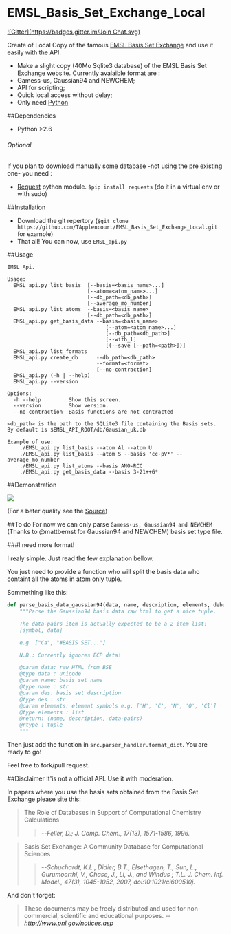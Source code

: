 EMSL_Basis_Set_Exchange_Local
=============================
[![Gitter](https://badges.gitter.im/Join Chat.svg)](https://gitter.im/TApplencourt/EMSL_Basis_Set_Exchange_Local?utm_source=badge&utm_medium=badge&utm_campaign=pr-badge&utm_content=badge)

Create of Local Copy of the famous [EMSL Basis Set Exchange](https://bse.pnl.gov/bse/portal) and use it easily with the API.

* Make a slight copy (40Mo Sqlite3 database) of the EMSL Basis Set Exchange website. Currently avalaible format are :
 *  Gamess-us, Gaussian94 and NEWCHEM;
* API for scripting;  
* Quick local access without delay;
* Only need [Python](https://www.python.org/)

##Dependencies
* Python >2.6

###### Optional
If you plan to download manually some database -not using the pre existing one- you need :
* [Request](http://docs.python-requests.org/en/latest/) python module. ```$pip install requests``` (do it in a virtual env or with sudo)

##Installation
* Download the git repertory (```$git clone https://github.com/TApplencourt/EMSL_Basis_Set_Exchange_Local.git``` for example)
* That all! You can now, use ```EMSL_api.py```

##Usage
```
EMSL Api.

Usage:
  EMSL_api.py list_basis  [--basis=<basis_name>...]
                          [--atom=<atom_name>...]
                          [--db_path=<db_path>]
                          [--average_mo_number]
  EMSL_api.py list_atoms  --basis=<basis_name>
                          [--db_path=<db_path>]
  EMSL_api.py get_basis_data --basis=<basis_name>
                                [--atom=<atom_name>...]
                                [--db_path=<db_path>]
                                [--with_l]
                                [(--save [--path=<path>])]
  EMSL_api.py list_formats
  EMSL_api.py create_db      --db_path=<db_path>
                             --format=<format>
                             [--no-contraction]
  EMSL_api.py (-h | --help)
  EMSL_api.py --version

Options:
  -h --help         Show this screen.
  --version         Show version.
  --no-contraction  Basis functions are not contracted

<db_path> is the path to the SQLite3 file containing the Basis sets.
By default is $EMSL_API_ROOT/db/Gausian_uk.db

Example of use:
    ./EMSL_api.py list_basis --atom Al --atom U
    ./EMSL_api.py list_basis --atom S --basis 'cc-pV*' --average_mo_number
    ./EMSL_api.py list_atoms --basis ANO-RCC
    ./EMSL_api.py get_basis_data --basis 3-21++G*
```
##Demonstration

![](http://fat.gfycat.com/WelcomePerkyChrysomelid.gif)

(For a beter quality see the [Source](https://asciinema.org/api/asciicasts/15380))

##To do
For now  we can only parse `Gamess-us, Gaussian94 and NEWCHEM` (Thanks to @mattbernst for Gaussian94 and NEWCHEM) basis set type file.

###I need more format!

I realy simple. Just read the few explanation bellow.

You just need to provide a function who will split the basis data who containt all the atoms in atom only tuple.

Sommething like this:
```python
def parse_basis_data_gaussian94(data, name, description, elements, debug=True):
    """Parse the Gaussian94 basis data raw html to get a nice tuple.

    The data-pairs item is actually expected to be a 2 item list:
    [symbol, data]

    e.g. ["Ca", "#BASIS SET..."]

    N.B.: Currently ignores ECP data!

    @param data: raw HTML from BSE
    @type data : unicode
    @param name: basis set name
    @type name : str
    @param des: basis set description
    @type des : str
    @param elements: element symbols e.g. ['H', 'C', 'N', 'O', 'Cl']
    @type elements : list
    @return: (name, description, data-pairs)
    @rtype : tuple
    """
```

Then just add the function in `src.parser_handler.format_dict`. You are ready to go!

Feel free to fork/pull request. 

##Disclaimer
It'is not a official API. Use it with moderation.

In papers where you use the basis sets obtained from the Basis Set Exchange please site this:
>The Role of Databases in Support of Computational Chemistry Calculations
>
>>--<cite>Feller, D.; J. Comp. Chem., 17(13), 1571-1586, 1996.</cite>

>Basis Set Exchange: A Community Database for Computational Sciences
>
>>--<cite>Schuchardt, K.L., Didier, B.T., Elsethagen, T., Sun, L., Gurumoorthi, V., Chase, J., Li, J., and Windus ; T.L.
>>J. Chem. Inf. Model., 47(3), 1045-1052, 2007, doi:10.1021/ci600510j.</cite>

And don't forget: 
>These documents may be freely distributed and used for non-commercial, scientific and educational purposes. 
>-- <cite>http://www.pnl.gov/notices.asp</cite>

